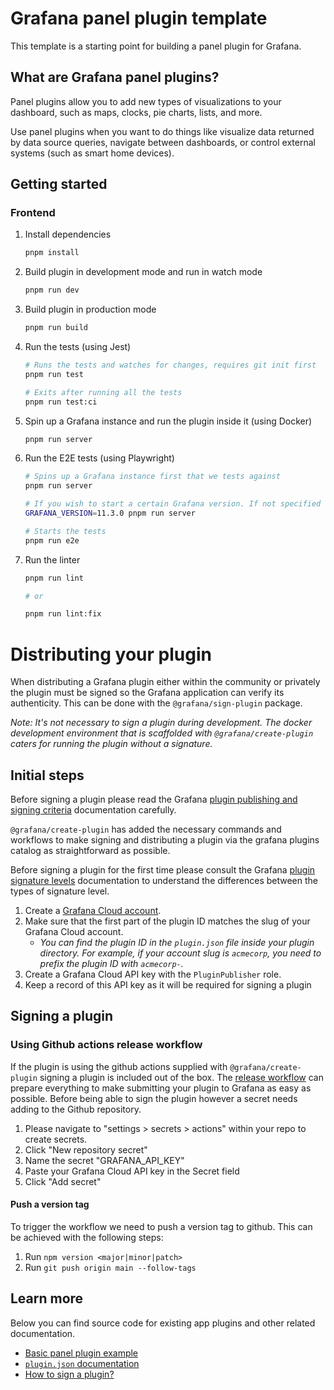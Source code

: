 # Grafana panel plugin template

This template is a starting point for building a panel plugin for Grafana.

## What are Grafana panel plugins?

Panel plugins allow you to add new types of visualizations to your dashboard, such as maps, clocks, pie charts, lists, and more.

Use panel plugins when you want to do things like visualize data returned by data source queries, navigate between dashboards, or control external systems (such as smart home devices).

## Getting started

### Frontend

1. Install dependencies

   ```bash
   pnpm install
   ```

2. Build plugin in development mode and run in watch mode

   ```bash
   pnpm run dev
   ```

3. Build plugin in production mode

   ```bash
   pnpm run build
   ```

4. Run the tests (using Jest)

   ```bash
   # Runs the tests and watches for changes, requires git init first
   pnpm run test

   # Exits after running all the tests
   pnpm run test:ci
   ```

5. Spin up a Grafana instance and run the plugin inside it (using Docker)

   ```bash
   pnpm run server
   ```

6. Run the E2E tests (using Playwright)

   ```bash
   # Spins up a Grafana instance first that we tests against
   pnpm run server

   # If you wish to start a certain Grafana version. If not specified will use latest by default
   GRAFANA_VERSION=11.3.0 pnpm run server

   # Starts the tests
   pnpm run e2e
   ```

7. Run the linter

   ```bash
   pnpm run lint

   # or

   pnpm run lint:fix
   ```

# Distributing your plugin

When distributing a Grafana plugin either within the community or privately the plugin must be signed so the Grafana application can verify its authenticity. This can be done with the `@grafana/sign-plugin` package.

_Note: It's not necessary to sign a plugin during development. The docker development environment that is scaffolded with `@grafana/create-plugin` caters for running the plugin without a signature._

## Initial steps

Before signing a plugin please read the Grafana [plugin publishing and signing criteria](https://grafana.com/legal/plugins/#plugin-publishing-and-signing-criteria) documentation carefully.

`@grafana/create-plugin` has added the necessary commands and workflows to make signing and distributing a plugin via the grafana plugins catalog as straightforward as possible.

Before signing a plugin for the first time please consult the Grafana [plugin signature levels](https://grafana.com/legal/plugins/#what-are-the-different-classifications-of-plugins) documentation to understand the differences between the types of signature level.

1. Create a [Grafana Cloud account](https://grafana.com/signup).
2. Make sure that the first part of the plugin ID matches the slug of your Grafana Cloud account.
   - _You can find the plugin ID in the `plugin.json` file inside your plugin directory. For example, if your account slug is `acmecorp`, you need to prefix the plugin ID with `acmecorp-`._
3. Create a Grafana Cloud API key with the `PluginPublisher` role.
4. Keep a record of this API key as it will be required for signing a plugin

## Signing a plugin

### Using Github actions release workflow

If the plugin is using the github actions supplied with `@grafana/create-plugin` signing a plugin is included out of the box. The [release workflow](./.github/workflows/release.yml) can prepare everything to make submitting your plugin to Grafana as easy as possible. Before being able to sign the plugin however a secret needs adding to the Github repository.

1. Please navigate to "settings > secrets > actions" within your repo to create secrets.
2. Click "New repository secret"
3. Name the secret "GRAFANA_API_KEY"
4. Paste your Grafana Cloud API key in the Secret field
5. Click "Add secret"

#### Push a version tag

To trigger the workflow we need to push a version tag to github. This can be achieved with the following steps:

1. Run `npm version <major|minor|patch>`
2. Run `git push origin main --follow-tags`

## Learn more

Below you can find source code for existing app plugins and other related documentation.

- [Basic panel plugin example](https://github.com/grafana/grafana-plugin-examples/tree/master/examples/panel-basic#readme)
- [`plugin.json` documentation](https://grafana.com/developers/plugin-tools/reference/plugin-json)
- [How to sign a plugin?](https://grafana.com/developers/plugin-tools/publish-a-plugin/sign-a-plugin)
